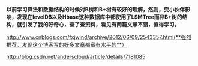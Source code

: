 **以前学习算法和数据结构的时候对B树和B+树有较好的理解，然则，受小伙伴影响，发现在levelDB以及Hbase这种数据库中都使用了LSMTree而非B+树的结构，就引发了我的好奇心，查了查资料，看见有两篇文章不错，值得学习。**


http://www.cnblogs.com/fxjwind/archive/2012/06/09/2543357.html(**强烈推荐，发现这个博客写的好多文章都蛮有水平的**）

http://blog.csdn.net/anderscloud/article/details/7181085
